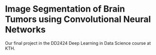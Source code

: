 # Image Segmentation of Brain Tumors using Convolutional Neural Networks
Our final project in the DD2424 Deep Learning in Data Science course at KTH.

